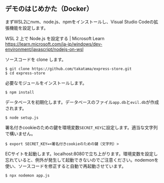 ## デモのはじめかた（Docker）

まずWSL2にnvm、node.js、npmをインストールし、Visual Studio Codeの拡張機能を設定します。

WSL 2 上で Node.js を設定する | Microsoft Learn
https://learn.microsoft.com/ja-jp/windows/dev-environment/javascript/nodejs-on-wsl

ソースコードを clone します。

```console
$ git clone https://github.com/takatama/express-store.git
$ cd express-store
```

必要なモジュールをインストールします。

```console
$ npm install
```

データベースを初期化します。データベースのファイル```app.db```と```evil.db```が作成されます。

```console
$ node setup.js
```

署名付きcookieのための鍵を環境変数```SECRET_KEY```に設定します。適当な文字列で構いません。

```console
$ export SECRET_KEY=<署名付きcookieのための鍵（文字列）>
```

ECサイトを起動します。localhost:8080で立ち上がります。環境変数を設定し忘れていると、例外が発生して起動できないのでご注意ください。nodemonを使い、ソースコードを修正すると自動で再起動させています。

```console
$ npx nodemon app.js
```